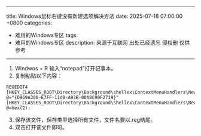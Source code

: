 
---
title: Windows鼠标右键没有新建选项解决方法
date: 2025-07-18 07:00:00 +0800
categories:
  - 难用的Windows专区
tags:
  - 难用的Windows专区
description: 来源于互联网 出处已经遗忘 侵权删 仅供参考
---

1. Windwos + R 输入“notepad”打开记事本。
2. 复制粘贴以下内容：


```
REGEDIT4
[HKEY_CLASSES_ROOT\Directory\Background\shellex\ContextMenuHandlers\New]
@="{D969A300-E7FF-11d0-A93B-00A0C90F2719}"
[HKEY_CLASSES_ROOT\Directory\Background\shellex\ContextMenuHandlers\New\command]
@=hex(2):
```


3. 保存该文件，保存类型选择所有文件，文件名要以.reg结尾。
4. 双击打开该文件即可。